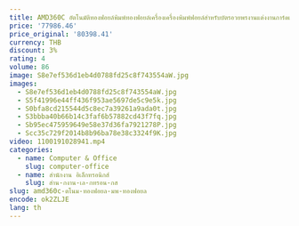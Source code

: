 ```yaml
---
title: AMD360C อัตโนมัติทองฟอยล์พิมพ์ทองฟอยล์เครื่องเครื่องพิมพ์ฟอยล์สําหรับบัตรอวยพรงานแต่งงานการ์ดเชิญการ์ด
price: '77986.46'
price_original: '80398.41'
currency: THB
discount: 3%
rating: 4
volume: 86
image: S8e7ef536d1eb4d0788fd25c8f743554aW.jpg
images:
  - S8e7ef536d1eb4d0788fd25c8f743554aW.jpg
  - S5f41996e44ff436f953ae5697de5c9e5k.jpg
  - S0bfa8cd215544d5c8ec7a39261a9ada0t.jpg
  - S3bbba40b66b14c3faf6b57882cd43f7fq.jpg
  - Sb95ec475959649e58e37d36fa7921278P.jpg
  - Scc35c729f2014b8b96ba78e38c3324f9K.jpg
video: 1100191028941.mp4
categories:
  - name: Computer & Office
    slug: computer-office
  - name: สำนักงาน อิเล็กทรอนิกส์
    slug: สำน-กงาน-เล-กทรอน-กส
slug: amd360c-ตโนม-ทองฟอยล-มพ-ทองฟอยล
encode: ok2ZLJE
lang: th
---
```

  